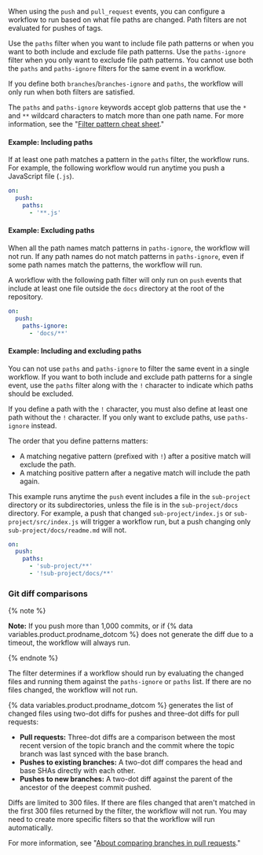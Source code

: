 
When using the `push` and `pull_request` events, you can configure a workflow to run based on what file paths are changed. Path filters are not evaluated for pushes of tags.

Use the `paths` filter when you want to include file path patterns or when you want to both include and exclude file path patterns. Use the `paths-ignore` filter when you only want to exclude file path patterns. You cannot use both the `paths` and `paths-ignore` filters for the same event in a workflow.

If you define both `branches`/`branches-ignore` and `paths`, the workflow will only run when both filters are satisfied.

The `paths` and `paths-ignore` keywords accept glob patterns that use the `*` and `**` wildcard characters to match more than one path name. For more information, see the "[Filter pattern cheat sheet](#filter-pattern-cheat-sheet)."

#### Example: Including paths

If at least one path matches a pattern in the `paths` filter, the workflow runs. For example, the following workflow would run anytime you push a JavaScript file (`.js`).

```yaml
on:
  push:
    paths:
      - '**.js'
```

#### Example: Excluding paths

When all the path names match patterns in `paths-ignore`, the workflow will not run. If any path names do not match patterns in `paths-ignore`, even if some path names match the patterns, the workflow will run.

A workflow with the following path filter will only run on `push` events that include at least one file outside the `docs` directory at the root of the repository.

```yaml
on:
  push:
    paths-ignore:
      - 'docs/**'
```

#### Example: Including and excluding paths

You can not use `paths` and `paths-ignore` to filter the same event in a single workflow. If you want to both include and exclude path patterns for a single event, use the `paths` filter along with the `!` character to indicate which paths should be excluded.

If you define a path with the `!` character, you must also define at least one path without the `!` character. If you only want to exclude paths, use `paths-ignore` instead.

The order that you define patterns matters:

- A matching negative pattern (prefixed with `!`) after a positive match will exclude the path.
- A matching positive pattern after a negative match will include the path again.

This example runs anytime the `push` event includes a file in the `sub-project` directory or its subdirectories, unless the file is in the `sub-project/docs` directory. For example, a push that changed `sub-project/index.js` or `sub-project/src/index.js` will trigger a workflow run, but a push changing only `sub-project/docs/readme.md` will not.

```yaml
on:
  push:
    paths:
      - 'sub-project/**'
      - '!sub-project/docs/**'
```

### Git diff comparisons

{% note %}

**Note:** If you push more than 1,000 commits, or if {% data variables.product.prodname_dotcom %} does not generate the diff due to a timeout, the workflow will always run.

{% endnote %}

The filter determines if a workflow should run by evaluating the changed files and running them against the `paths-ignore` or `paths` list. If there are no files changed, the workflow will not run.

{% data variables.product.prodname_dotcom %} generates the list of changed files using two-dot diffs for pushes and three-dot diffs for pull requests:
- **Pull requests:** Three-dot diffs are a comparison between the most recent version of the topic branch and the commit where the topic branch was last synced with the base branch.
- **Pushes to existing branches:** A two-dot diff compares the head and base SHAs directly with each other.
- **Pushes to new branches:** A two-dot diff against the parent of the ancestor of the deepest commit pushed.

Diffs are limited to 300 files. If there are files changed that aren't matched in the first 300 files returned by the filter, the workflow will not run. You may need to create more specific filters so that the workflow will run automatically.

For more information, see "[About comparing branches in pull requests](/pull-requests/collaborating-with-pull-requests/proposing-changes-to-your-work-with-pull-requests/about-comparing-branches-in-pull-requests)."
